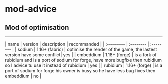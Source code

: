 # mod-advice
## Mod of optimisation
-------
| name | version | description | recommanded |
| :--------- | :-------- | :-------- |
| sodium | 1.16+ (fabric) | optimise the render of the game, the lastest version have some conflict| yes |
| embeddium | 1.18+ (forge) | is a fork of rubidium and is a port of sodium for forge, have more bugfixe then rubidium so I advice tu use it instead of rubidium | yes |
| rubidium | 1.16+ (forge) | is a port of sodium for forge his owner is busy so he have less bug fixes then embeddium | no |
